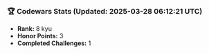 ### 🏆 Codewars Stats (Updated: 2025-03-28 06:12:21 UTC)

- **Rank:** 8 kyu
- **Honor Points:** 3
- **Completed Challenges:** 1
